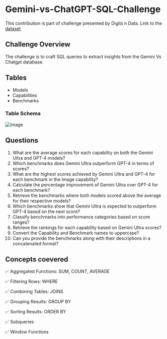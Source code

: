 # Gemini-vs-ChatGPT-SQL-Challenge
This contribution is part of challenge presented by Digits n Data.
Link to the [dataset](https://nitish2162001.github.io/Digits-n-Data-site/case1.html)

## Challenge Overview
The challenge is to craft SQL queries to extract insights from the Gemini Vs Chatgpt database.

## Tables
- Models
- Capabilities
- Benchmarks

### Table Schema
![image](https://github.com/SharvananB0510/Gemini-vs-ChatGPT-SQL-challenge/assets/69303949/99631ae1-4df4-4ce9-a3b9-7497d43b053a)

## Questions
1) What are the average scores for each capability on both the Gemini Ultra and GPT-4 models?
2) Which benchmarks does Gemini Ultra outperform GPT-4 in terms of scores?
3) What are the highest scores achieved by Gemini Ultra and GPT-4 for each benchmark in the Image capability?
4) Calculate the percentage improvement of Gemini Ultra over GPT-4 for each benchmark?
5) Retrieve the benchmarks where both models scored above the average for their respective models?
6) Which benchmarks show that Gemini Ultra is expected to outperform GPT-4 based on the next score?
7) Classify benchmarks into performance categories based on score ranges?
8) Retrieve the rankings for each capability based on Gemini Ultra scores?
9) Convert the Capability and Benchmark names to uppercase?
10) Can you provide the benchmarks along with their descriptions in a concatenated format?

## Concepts coevered

✅ Aggregated Functions: SUM, COUNT, AVERAGE

✅ Filtering Rows: WHERE

✅ Combining Tables: JOINS

✅ Grouping Results: GROUP BY

✅ Sorting Results: ORDER BY

✅ Subqueries

✅ Window Functions
